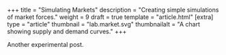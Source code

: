 +++
title = "Simulating Markets"
description = "Creating simple simulations of market forces."
weight = 9
draft = true
template = "article.html"
[extra]
type = "article"
thumbnail = "lab.market.svg"
thumbnailalt = "A chart showing supply and demand curves."
+++

Another experimental post.
